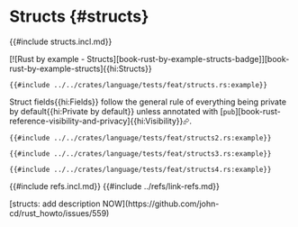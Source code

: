 # Structs {#structs}

{{#include structs.incl.md}}

[![Rust by example - Structs][book-rust-by-example-structs-badge]][book-rust-by-example-structs]{{hi:Structs}}

```rust,editable
{{#include ../../crates/language/tests/feat/structs.rs:example}}
```

Struct fields{{hi:Fields}} follow the general rule of everything being private by default{{hi:Private by default}} unless annotated with [`pub`][book-rust-reference-visibility-and-privacy]{{hi:Visibility}}⮳.

```rust,editable
{{#include ../../crates/language/tests/feat/structs2.rs:example}}
```

```rust,editable
{{#include ../../crates/language/tests/feat/structs3.rs:example}}
```

```rust,editable
{{#include ../../crates/language/tests/feat/structs4.rs:example}}
```

{{#include refs.incl.md}}
{{#include ../refs/link-refs.md}}

<div class="hidden">
[structs: add description NOW](https://github.com/john-cd/rust_howto/issues/559)
</div>
